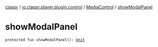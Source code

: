 [clappr](../../index.md) / [io.clappr.player.plugin.control](../index.md) / [MediaControl](index.md) / [showModalPanel](./show-modal-panel.md)

# showModalPanel

`protected fun showModalPanel(): `[`Unit`](https://kotlinlang.org/api/latest/jvm/stdlib/kotlin/-unit/index.html)